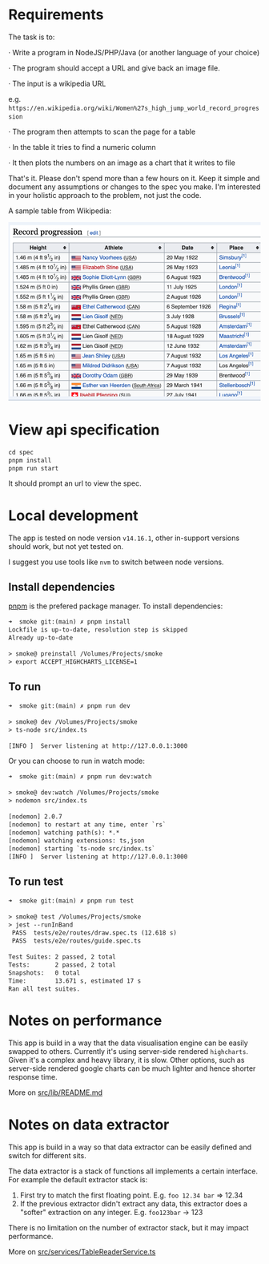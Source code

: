 # Requirements

The task is to:

·  Write a program in NodeJS/PHP/Java (or another language of your choice)

·  The program should accept a URL and give back an image file.

·  The input is a wikipedia URL

   e.g. `https://en.wikipedia.org/wiki/Women%27s_high_jump_world_record_progression`

·  The program then attempts to scan the page for a table

·  In the table it tries to find a numeric column

·  It then plots the numbers on an image as a chart that it writes to file

That's it. Please don't spend more than a few hours on it. Keep it simple and document any assumptions or changes to the spec you make. I'm interested in your holistic approach to the problem, not just the code.

A sample table from Wikipedia:

![](example.png)

# View api specification
```shell
cd spec
pnpm install
pnpm run start
```
It should prompt an url to view the spec.

# Local development

The app is tested on node version `v14.16.1`, other in-support versions should work, but not yet tested on.

I suggest you use tools like `nvm` to switch between node versions.

## Install dependencies

[pnpm](https://github.com/pnpm/pnpm) is the prefered package manager.
To install dependencies:
```shell
➜  smoke git:(main) ✗ pnpm install
Lockfile is up-to-date, resolution step is skipped
Already up-to-date

> smoke@ preinstall /Volumes/Projects/smoke
> export ACCEPT_HIGHCHARTS_LICENSE=1
```

## To run
```shell
➜  smoke git:(main) ✗ pnpm run dev

> smoke@ dev /Volumes/Projects/smoke
> ts-node src/index.ts

[INFO ]  Server listening at http://127.0.0.1:3000

```

Or you can choose to run in watch mode:
```shell
➜  smoke git:(main) ✗ pnpm run dev:watch

> smoke@ dev:watch /Volumes/Projects/smoke
> nodemon src/index.ts

[nodemon] 2.0.7
[nodemon] to restart at any time, enter `rs`
[nodemon] watching path(s): *.*
[nodemon] watching extensions: ts,json
[nodemon] starting `ts-node src/index.ts`
[INFO ]  Server listening at http://127.0.0.1:3000
```

## To run test
```shell
➜  smoke git:(main) ✗ pnpm run test

> smoke@ test /Volumes/Projects/smoke
> jest --runInBand
 PASS  tests/e2e/routes/draw.spec.ts (12.618 s)
 PASS  tests/e2e/routes/guide.spec.ts

Test Suites: 2 passed, 2 total
Tests:       2 passed, 2 total
Snapshots:   0 total
Time:        13.671 s, estimated 17 s
Ran all test suites.
```

# Notes on performance

This app is build in a way that the data visualisation engine can be easily swapped to others. Currently it's using server-side rendered `highcharts`. Given it's a complex and heavy library, it is slow. Other options, such as server-side rendered google charts can be much lighter and hence shorter response time.

More on [src/lib/README.md](src/lib/README.md)

# Notes on data extractor

This app is build in a way so that data extractor can be easily defined and switch for different sits.

The data extractor is a stack of functions all implements a certain interface. For example the default extractor stack is:

1. First try to match the first floating point. E.g. `foo 12.34 bar` => 12.34
2. If the previous extractor didn't extract any data, this extractor does a "softer" extraction on any integer. E.g. `foo123bar` -> 123

There is no limitation on the number of extractor stack, but it may impact performance.

More on [src/services/TableReaderService.ts](src/services/TableReaderService.ts)
